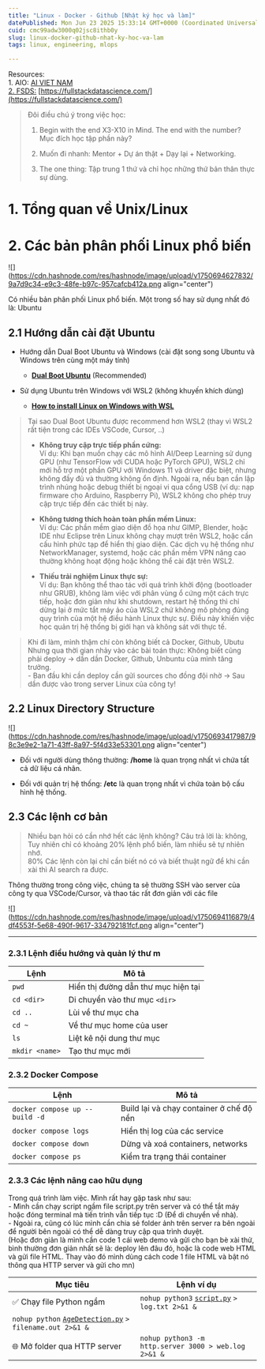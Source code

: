 ```yaml
---
title: "Linux - Docker - Github [Nhật ký học và làm]"
datePublished: Mon Jun 23 2025 15:33:14 GMT+0000 (Coordinated Universal Time)
cuid: cmc99adw3000q02jsc8ithb0y
slug: linux-docker-github-nhat-ky-hoc-va-lam
tags: linux, engineering, mlops

---
```


Resources:  
1\. AIO: [AI VIET NAM](https://aivnlearning.edu.vn/)  
[2\. FSDS:](https://aivnlearning.edu.vn/) [https://fullstackdatascience.com/](https://fullstackdatascience.com/)

> Đôi điều chú ý trong việc học:
> 
> 1. Begin with the end X3-X10 in Mind. The end with the number?  
>     Mục đích học tập phần này?
>     
> 2. Muốn đi nhanh: Mentor + Dự án thật + Dạy lại + Networking.
>     
> 3. The one thing: Tập trung 1 thứ và chỉ học những thứ bản thân thực sự dùng.
>     

# 1\. Tổng quan về Unix/Linux

# 2\. Các bản phân phối Linux phổ biến

![](https://cdn.hashnode.com/res/hashnode/image/upload/v1750694627832/9a7d9c34-e9c3-48fe-b97c-957cafcb412a.png align="center")

Có nhiều bản phân phối Linux phổ biến. Một trong số hay sử dụng nhất đó là: Ubuntu

## **2.1 Hướng dẫn cài đặt Ubuntu**

* Hướng dẫn Dual Boot Ubuntu và Windows (cài đặt song song Ubuntu và Windows trên cùng một máy tính)
    
    * [**Dual Boot Ubuntu**](https://ubuntu.com/tutorials/install-ubuntu-desktop#1-overview) (Recommended)
        
* Sử dụng Ubuntu trên Windows với WSL2 (không khuyến khích dùng)
    
    * [**How to install Linux on Windows with WSL**](https://learn.microsoft.com/en-us/windows/wsl/install)
        

> Tại sao Dual Boot Ubuntu được recommend hơn WSL2 (thay vì WSL2 rất tiện trong các IDEs VSCode, Cursor, ..)
> 
> * **Không truy cập trực tiếp phần cứng:**  
>     Ví dụ: Khi bạn muốn chạy các mô hình AI/Deep Learning sử dụng GPU (như TensorFlow với CUDA hoặc PyTorch GPU), WSL2 chỉ mới hỗ trợ một phần GPU với Windows 11 và driver đặc biệt, nhưng không đầy đủ và thường không ổn định. Ngoài ra, nếu bạn cần lập trình nhúng hoặc debug thiết bị ngoại vi qua cổng USB (ví dụ: nạp firmware cho Arduino, Raspberry Pi), WSL2 không cho phép truy cập trực tiếp đến các thiết bị này.
>     
> * **Không tương thích hoàn toàn phần mềm Linux:**  
>     Ví dụ: Các phần mềm giao diện đồ họa như GIMP, Blender, hoặc IDE như Eclipse trên Linux không chạy mượt trên WSL2, hoặc cần cấu hình phức tạp để hiển thị giao diện. Các dịch vụ hệ thống như NetworkManager, systemd, hoặc các phần mềm VPN nâng cao thường không hoạt động hoặc không thể cài đặt trên WSL2.
>     
> * **Thiếu trải nghiệm Linux thực sự:**  
>     Ví dụ: Bạn không thể thao tác với quá trình khởi động (bootloader như GRUB), không làm việc với phân vùng ổ cứng một cách trực tiếp, hoặc đơn giản như khi shutdown, restart hệ thống thì chỉ dừng lại ở mức tắt máy ảo của WSL2 chứ không mô phỏng đúng quy trình của một hệ điều hành Linux thực sự. Điều này khiến việc học quản trị hệ thống bị giới hạn và không sát với thực tế.
>     

> Khi đi làm, mình thậm chí còn không biết cả Docker, Github, Ubutu  
> Nhưng qua thời gian nhảy vào các bài toán thực: Không biết cũng phải deploy → dần dần Docker, Github, Unbuntu của mình tăng trưởng.  
> \- Ban đầu khi cần deploy cần gửi sources cho đồng đội nhờ → Sau dần được vào trong server Linux của công ty!

## 2.2 Linux Directory Structure

![](https://cdn.hashnode.com/res/hashnode/image/upload/v1750693417987/98c3e9e2-1a71-43ff-8a97-5f4d33e53301.png align="center")

* Đối với người dùng thông thường: **/home** là quan trọng nhất vì chứa tất cả dữ liệu cá nhân.
    
* Đối với quản trị hệ thống: **/etc** là quan trọng nhất vì chứa toàn bộ cấu hình hệ thống.
    

## 2.3 Các lệnh cơ bản

> Nhiều bạn hỏi có cần nhớ hết các lệnh không? Câu trả lời là: không,  
> Tuy nhiên chỉ có khoảng 20% lệnh phổ biến, làm nhiều sẽ tự nhiên nhớ.  
> 80% Các lệnh còn lại chỉ cần biết nó có và biết thuật ngữ để khi cần xài thì AI search ra được.

Thông thường trong công việc, chúng ta sẽ thường SSH vào server của công ty qua VSCode/Cursor, và thao tác rất đơn giản với các file

![](https://cdn.hashnode.com/res/hashnode/image/upload/v1750694116879/4df4553f-5e68-490f-9617-334792181fcf.png align="center")

---

### 2.3.1 **Lệnh điều hướng và quản lý thư m**

| Lệnh | Mô tả |
| --- | --- |
| `pwd` | Hiển thị đường dẫn thư mục hiện tại |
| `cd <dir>` | Di chuyển vào thư mục `<dir>` |
| `cd ..` | Lùi về thư mục cha |
| `cd ~` | Về thư mục home của user |
| `ls` | Liệt kê nội dung thư mục |
| `mkdir <name>` | Tạo thư mục mới |

### **2.3.2 Docker Compose**

| Lệnh | Mô tả |
| --- | --- |
| `docker compose up --build -d` | Build lại và chạy container ở chế độ nền |
| `docker compose logs` | Hiển thị log của các service |
| `docker compose down` | Dừng và xoá containers, networks |
| `docker compose ps` | Kiểm tra trạng thái container |

### 2.3.3 Các lệnh nâng cao hữu dụng

Trong quá trình làm việc. Mình rất hay gặp task như sau:  
\- Mình cần chạy script ngầm file script.py trên server và có thể tắt máy hoặc đóng terminal mà tiến trình vẫn tiếp tục :D (Để di chuyển về nhà).  
\- Ngoài ra, cũng có lúc mình cần chia sẻ folder ảnh trên server ra bên ngoài để người bên ngoài có thể dễ dàng truy cập qua trình duyệt.  
(Hoặc đơn giản là mình cần code 1 cái web demo và gửi cho bạn bè xài thử, bình thường đơn giản nhất sẽ là: deploy lên đâu đó, hoặc là code web HTML và gửi file HTML. Thay vào đó mình dùng cách code 1 file HTML và bật nó thông qua HTTP server và gửi cho mn)

| **Mục tiêu** | **Lệnh ví dụ** |
| --- | --- |
| ✅ Chạy file Python ngầm | `nohup python3` [`script.py`](http://script.py) `> log.txt 2>&1 &`  
`nohup python` [`AgeDetection.py`](http://AgeDetection.py) `> filename.out 2>&1 &` |
| 🌐 Mở folder qua HTTP server | `nohup python3 -m http.server 3000 > web.log 2>&1 &` |